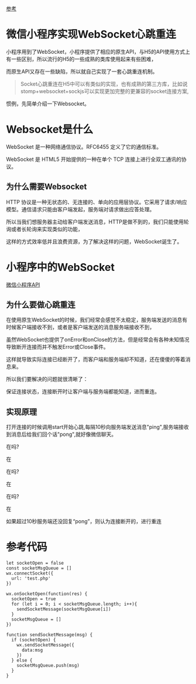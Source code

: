 [参考](https://juejin.im/post/5b5ad3c16fb9a04fab451c9d)

# 微信小程序实现WebSocket心跳重连

小程序用到了WebSocket，小程序提供了相应的原生API，与H5的API使用方式上有一些区别，所以流行的H5的一些成熟的类库使用起来有些困难，

而原生API又存在一些缺陷，所以就自己实现了一套心跳重连机制。

> Socket心跳重连在H5中可以有类似的实现，也有成熟的第三方库，比如说stomp+websocket+sockjs可以实现更加完整的更兼容的socket连接方案,

惯例，先简单介绍一下Websocket。

# Websocket是什么

WebSocket 是一种网络通信协议。RFC6455 定义了它的通信标准。

WebSocket 是 HTML5 开始提供的一种在单个 TCP 连接上进行全双工通讯的协议。


## 为什么需要Websocket

HTTP 协议是一种无状态的、无连接的、单向的应用层协议。它采用了请求/响应模型。通信请求只能由客户端发起，服务端对请求做出应答处理。

所以当我们想服务器主动给客户端发送消息，HTTP是做不到的，我们只能使用轮询或者长轮询来实现类似的功能，

这样的方式效率低并且浪费资源，为了解决这样的问题，WebSocket诞生了。



# 小程序中的WebSocket

[微信小程序API](https://developers.weixin.qq.com/miniprogram/dev/api/network/websocket/wx.sendSocketMessage.html)


## 为什么要做心跳重连

在使用原生WebSocket的时候，我们经常会感觉不太稳定，服务端发送的消息有时候客户端接收不到，或者是客户端发送的消息服务端接收不到，

虽然WebSocket也提供了onError和onClose的方法，但是经常会有各种未知情况导致断开连接而并不触发Error或Close事件。

这样就导致实际连接已经断开了，而客户端和服务端却不知道，还在傻傻的等着消息来。

所以我们要解决的问题就很清晰了：

保证连接状态，连接断开时让客户端与服务端都能知道，进而重连。


## 实现原理

打开连接的时候调用start开始心跳,每隔10秒向服务端发送消息"ping",服务端接收到消息后给我们回个话"pong",就好像微信聊天。

在吗?

在

在吗?

在

在吗?

在

如果超过10秒服务端还没回复“pong”，则认为连接断开的，进行重连



# 参考代码

```
let socketOpen = false
const socketMsgQueue = []
wx.connectSocket({
  url: 'test.php'
})

wx.onSocketOpen(function(res) {
  socketOpen = true
  for (let i = 0; i < socketMsgQueue.length; i++){
    sendSocketMessage(socketMsgQueue[i])
  }
  socketMsgQueue = []
})

function sendSocketMessage(msg) {
  if (socketOpen) {
    wx.sendSocketMessage({
      data:msg
    })
  } else {
    socketMsgQueue.push(msg)
  }
}


```













